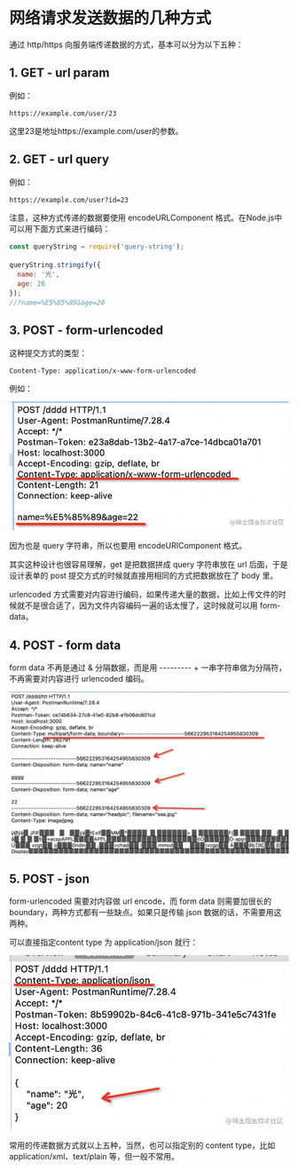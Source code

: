 # 网络请求发送数据的几种方式

通过 http/https 向服务端传递数据的方式，基本可以分为以下五种：

## 1. GET - url param

例如：

    https://example.com/user/23

这里23是地址https://example.com/user的参数。

## 2. GET - url query

例如：

    https://example.com/user?id=23

注意，这种方式传递的数据要使用 encodeURLComponent 格式。在Node.js中可以用下面方式来进行编码：

```js
const queryString = require('query-string');

queryString.stringify({
  name: '光',
  age: 20
});
//?name=%E5%85%89&age=20
```

## 3. POST - form-urlencoded

这种提交方式的类型：

    Content-Type: application/x-www-form-urlencoded

例如：

![img](images/640.png)

因为也是 query 字符串，所以也要用 encodeURIComponent 格式。

其实这种设计也很容易理解，get 是把数据拼成 query 字符串放在 url 后面，于是设计表单的 post 提交方式的时候就直接用相同的方式把数据放在了 body 里。

urlencoded 方式需要对内容进行编码，如果传递大量的数据，比如上传文件的时候就不是很合适了，因为文件内容编码一遍的话太慢了，这时候就可以用 form-data。


## 4. POST - form data

form data 不再是通过 & 分隔数据，而是用 --------- + 一串字符串做为分隔符，不再需要对内容进行 urlencoded 编码。

![img](images/641.png)

## 5. POST - json

form-urlencoded 需要对内容做 url encode，而 form data 则需要加很长的 boundary，两种方式都有一些缺点。如果只是传输 json 数据的话，不需要用这两种。

可以直接指定content type 为 application/json 就行：

![img](images/642.png)


常用的传递数据方式就以上五种，当然，也可以指定别的 content type，比如 application/xml、text/plain 等，但一般不常用。



